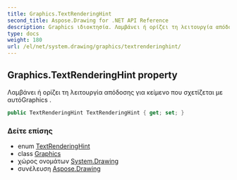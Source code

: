 ```yaml
---
title: Graphics.TextRenderingHint
second_title: Aspose.Drawing for .NET API Reference
description: Graphics ιδιοκτησία. Λαμβάνει ή ορίζει τη λειτουργία απόδοσης για κείμενο που σχετίζεται με αυτόGraphics .
type: docs
weight: 180
url: /el/net/system.drawing/graphics/textrenderinghint/
---
```

## Graphics.TextRenderingHint property

Λαμβάνει ή ορίζει τη λειτουργία απόδοσης για κείμενο που σχετίζεται με αυτόGraphics .

```csharp
public TextRenderingHint TextRenderingHint { get; set; }
```

### Δείτε επίσης

* enum [TextRenderingHint](../../../system.drawing.text/textrenderinghint/)
* class [Graphics](../)
* χώρος ονομάτων [System.Drawing](../../graphics/)
* συνέλευση [Aspose.Drawing](../../../)


